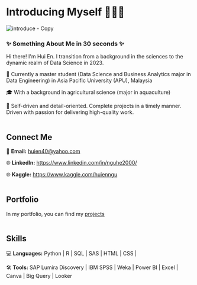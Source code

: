 # Introducing Myself 🙋🏻‍♀️
![introduce - Copy](https://github.com/NguHE/profile/assets/125574265/3ea3705c-e0a4-4c7a-b3d9-eab51c6dcdd5)

### ✨ Something About Me in 30 seconds ✨

Hi there! I'm Hui En. I transition from a background in the sciences to the dynamic realm of Data Science in 2023. 

🏫 Currently a master student (Data Science and Business Analytics major in Data Engineering) in Asia Pacific University (APU), Malaysia

🎓 With a background in agricultural science (major in aquaculture)

👩 Self-driven and detail-oriented. Complete projects in a timely manner. Driven with passion for delivering high-quality work.
<br></br>
## Connect Me
📩 **Email:** huien40@yahoo.com

🌐 **LinkedIn:** https://www.linkedin.com/in/nguhe2000/

🌐 **Kaggle:** https://www.kaggle.com/huienngu
<br></br>
## Portfolio
In my portfolio, you can find my [projects](https://www.notion.so/nguhe/Ngu-Hui-En-4217096a7af1496eb0c891cd0332f914?pvs=4)
<br></br>
## Skills
💻 **Languages:** Python | R | SQL | SAS | HTML | CSS | 

🛠️ **Tools:** SAP Lumira Discovery | IBM SPSS | Weka | Power BI | Excel | Canva | Big Query | Looker
